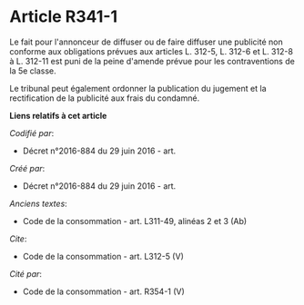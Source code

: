 # Article R341-1

Le fait pour l'annonceur de diffuser ou de faire diffuser une publicité non conforme aux obligations prévues aux articles L.
312-5, L. 312-6 et L. 312-8 à L. 312-11 est puni de la peine d'amende prévue pour les contraventions de la 5e classe. 

Le tribunal peut également ordonner la publication du jugement et la rectification de la publicité aux frais du condamné.

**Liens relatifs à cet article**

_Codifié par_:

  - Décret n°2016-884 du 29 juin 2016 - art.

_Créé par_:

  - Décret n°2016-884 du 29 juin 2016 - art.

_Anciens textes_:

  - Code de la consommation - art. L311-49, alinéas 2 et 3 (Ab)

_Cite_:

  - Code de la consommation - art. L312-5 (V)

_Cité par_:

  - Code de la consommation - art. R354-1 (V)

